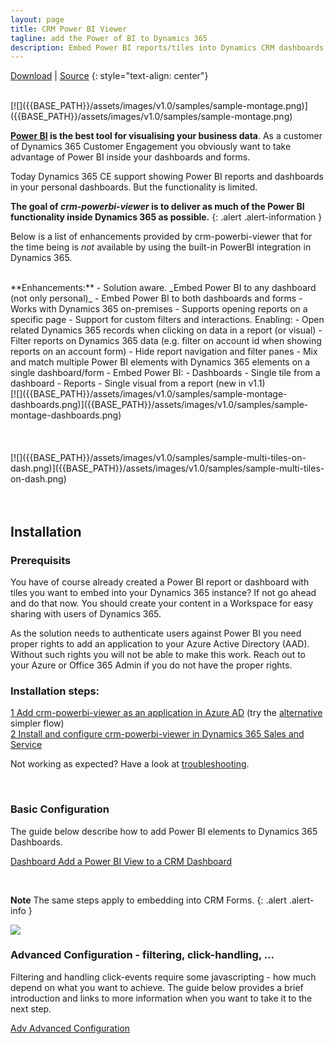 ```yaml
---
layout: page
title: CRM Power BI Viewer
tagline: add the Power of BI to Dynamics 365
description: Embed Power BI reports/tiles into Dynamics CRM dashboards and forms.
---
```


[Download](https://github.com/taarskog/crm-powerbi-viewer/releases/) \| [Source](https://github.com/taarskog/crm-powerbi-viewer)
{: style="text-align: center"}

<br />
[![]({{BASE_PATH}}/assets/images/v1.0/samples/sample-montage.png)]({{BASE_PATH}}/assets/images/v1.0/samples/sample-montage.png)
<br />

**[Power BI](http://powerbi.com) is the best tool for visualising your business data**. As a customer of Dynamics 365 Customer Engagement you obviously want to take advantage of Power BI inside your dashboards and forms.

Today Dynamics 365 CE support showing Power BI reports and dashboards in your personal dashboards. But the functionality is limited.

**The goal of _crm-powerbi-viewer_ is to deliver as much of the Power BI functionality inside Dynamics 365 as possible.**
{: .alert .alert-information }

Below is a list of enhancements provided by crm-powerbi-viewer that for the time being is _not_ available by using the built-in PowerBI integration in Dynamics 365.

<br />
**Enhancements:**
- Solution aware. _Embed Power BI to any dashboard (not only personal)_
- Embed Power BI to both dashboards and forms
- Works with Dynamics 365 on-premises
- Supports opening reports on a specific page
- Support for custom filters and interactions. Enabling:
    - Open related Dynamics 365 records when clicking on data in a report (or visual)
    - Filter reports on Dynamics 365 data (e.g. filter on account id when showing reports on an account form)
- Hide report navigation and filter panes
- Mix and match multiple Power BI elements with Dynamics 365 elements on a single dashboard/form
- Embed Power BI:
    - Dashboards
    - Single tile from a dashboard
    - Reports
    - Single visual from a report (new in v1.1)

<br />
[![]({{BASE_PATH}}/assets/images/v1.0/samples/sample-montage-dashboards.png)]({{BASE_PATH}}/assets/images/v1.0/samples/sample-montage-dashboards.png)
<br />
<br />
<br />


<br />
[![]({{BASE_PATH}}/assets/images/v1.0/samples/sample-multi-tiles-on-dash.png)]({{BASE_PATH}}/assets/images/v1.0/samples/sample-multi-tiles-on-dash.png)
<br />
<br />
<br />

## Installation

### Prerequisits
You have of course already created a Power BI report or dashboard with tiles you want to embed into your Dynamics 365 instance? 
If not go ahead and do that now. You should create your content in a Workspace for easy sharing with users of Dynamics 365.

As the solution needs to authenticate users against Power BI you need proper rights to add an application
to your Azure Active Directory (AAD). Without such rights you will not be able to make this work.
Reach out to your Azure or Office 365 Admin if you do not have the proper rights.

### Installation steps:

[<span class="badge badge-info">1</span> Add crm-powerbi-viewer as an application in Azure AD](pages/azure-ad.html) (try the [alternative](pages/azure-ad-simple.html) simpler flow)  
[<span class="badge badge-info">2</span> Install and configure crm-powerbi-viewer in Dynamics 365 Sales and Service](pages/install-solution.html)

Not working as expected? Have a look at [troubleshooting](pages/troubleshooting.html).

<br />

### Basic Configuration

The guide below describe how to add Power BI elements to Dynamics 365 Dashboards.

[<span class="badge badge-info">Dashboard</span> Add a Power BI View to a CRM Dashboard](pages/add-view-to-dashboard.html)   

<br />

**Note** The same steps apply to embedding into CRM Forms.
{: .alert .alert-info }

[![]({{BASE_PATH}}/assets/images/v0.3/samples/sample-crm-montage-3.png)]({{BASE_PATH}}/assets/images/v0.3/samples/sample-crm-montage-3.png)
<br />

### Advanced Configuration - filtering, click-handling, ...

Filtering and handling click-events require some javascripting - how much depend on what you want to achieve. The guide below provides a brief
introduction and links to more information when you want to take it to the next step.

[<span class="badge badge-info">Adv</span> Advanced Configuration](pages/advanced-config.html)   
